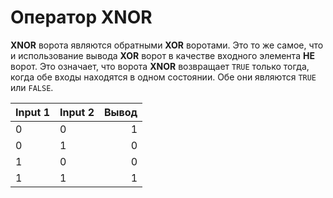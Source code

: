 # Оператор XNOR

**XNOR** ворота являются обратными **XOR** воротами. Это то же самое, что и использование вывода **XOR** ворот в качестве входного элемента **НЕ** ворот. Это означает, что ворота **XNOR** возвращает `TRUE` только тогда, когда обе входы находятся в одном состоянии. Обе они являются `TRUE` или `FALSE`.

| Input 1 | Input 2 | Вывод |
| ------- | ------- | -----:|
| 0       | 0       |     1 |
| 0       | 1       |     0 |
| 1       | 0       |     0 |
| 1       | 1       |     1 |